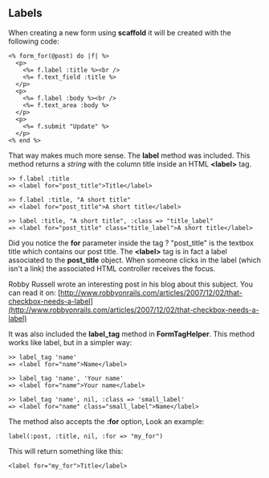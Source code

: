 ## Labels

When creating a new form using **scaffold** it will be created with the following code:

	<% form_for(@post) do |f| %>
	  <p>
	    <%= f.label :title %><br />
	    <%= f.text_field :title %>
	  </p>
	  <p>
	    <%= f.label :body %><br />
	    <%= f.text_area :body %>
	  </p>
	  <p>
	    <%= f.submit "Update" %>
	  </p>
	<% end %>

That way makes much more sense. The **label** method was included. This method returns a *string* with the column title inside an HTML **\<label\>** tag.

	>> f.label :title
	=> <label for="post_title">Title</label>

	>> f.label :title, "A short title"
	=> <label for="post_title">A short title</label>

	>> label :title, "A short title", :class => "title_label"
	=> <label for="post_title" class="title_label">A short title</label>

Did you notice the **for** parameter inside the tag ? "post\_title" is the textbox title which contains our post title. The **\<label\>** tag is in fact a label associated to the **post\_title** object. When someone clicks in the label (which isn't a link) the associated HTML controller receives the focus.

Robby Russell wrote an interesting post in his blog about this subject. You can read it on: [http://www.robbyonrails.com/articles/2007/12/02/that-checkbox-needs-a-label](http://www.robbyonrails.com/articles/2007/12/02/that-checkbox-needs-a-label)

It was also included the **label\_tag** method in **FormTagHelper**. This method works like label, but in a simpler way:

	>> label_tag 'name'
	=> <label for="name">Name</label> 

	>> label_tag 'name', 'Your name'
	=> <label for="name">Your name</label> 

	>> label_tag 'name', nil, :class => 'small_label'
	=> <label for="name" class="small_label">Name</label>

The method also accepts the **:for** option, Look an example:

	label(:post, :title, nil, :for => "my_for")

This will return something like this:

	<label for="my_for">Title</label>
